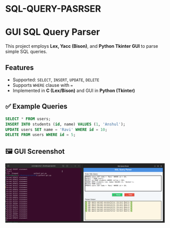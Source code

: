 # SQL-QUERY-PASRSER
# GUI SQL Query Parser

This project employs **Lex, Yacc (Bison)**, and **Python Tkinter GUI** to parse simple SQL queries.
## Features
- Supported: `SELECT`, `INSERT`, `UPDATE`, `DELETE`
- Supports `WHERE` clause with `=`
- Implemented in **C (Lex/Bison)** and GUI in **Python (Tkinter)**


## ✅ Example Queries
```sql
SELECT * FROM users;
INSERT INTO students (id, name) VALUES (1, 'Anshul');
UPDATE users SET name = 'Ravi' WHERE id = 10;
DELETE FROM users WHERE id = 5;
```
## 🖼 GUI Screenshot
![GUI Screenshot](ss.png.png)

